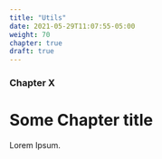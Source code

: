 ```yaml
---
title: "Utils"
date: 2021-05-29T11:07:55-05:00
weight: 70
chapter: true
draft: true
---
```


### Chapter X

# Some Chapter title

Lorem Ipsum.